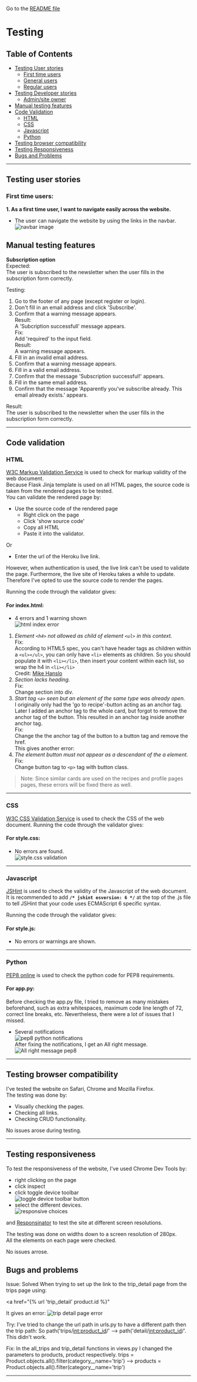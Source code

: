 Go to the [README file](https://github.com/chizzletaz/BakeAndBinge/blob/master/README.md)

# **Testing**
## Table of Contents
- [Testing User stories](#testing-user-stories)  
    * [First time users](#first-time-users)
    * [General users](#general-users)
    * [Regular users](#regular-users)
- [Testing Developer stories](#developer-stories)
    * [Admin/site owner](#adminsite-owner)
- [Manual testing features](#manual-testing-features)
- [Code Validation](#code-validation)  
    * [HTML](#html)
    * [CSS](#css)
    * [Javascript](#javascript)
    * [Python](#python)
- [Testing browser compatibility](#testing-browser-compatibility)  
- [Testing Responsiveness](#testing-responsiveness)  
- [Bugs and Problems](#bugs-and-problems)  
***

## Testing user stories
### First time users:
**1. As a first time user, I want to navigate easily across the website.**
- The user can navigate the website by using the links in the navbar.  
![navbar image](https://github.com/chizzletaz/BakeAndBinge/blob/master/README/images/navbar.png) 

## Manual testing features

**Subscription option**  
Expected:   
The user is subscribed to the newsletter when the user fills in the subscription form correctly.

Testing:
1. Go to the footer of any page (except register or login).
2. Don't fill in an email address and click 'Subscribe'.
3. Confirm that a warning message appears.  
   Result:  
        A 'Subcription successfull' message appears.  
   Fix:   
        Add 'required' to the input field.  
   Result:  
        A warning message appears.
4. Fill in an invalid email address.
5. Confirm that a warning message appears.
6. Fill in a valid email address.
7. Confirm that the message 'Subscription successful!' appears.
8. Fill in the same email address.
9. Confirm that the message 'Apparently you've subscribe already. This email already exists.' appears.

Result:  
The user is subscribed to the newsletter when the user fills in the subscription form correctly.

---
## Code validation
### HTML
[W3C Markup Validation Service](https://validator.w3.org/) is used to check for markup validity of the web document.  
Because Flask Jinja template is used on all HTML pages, the source code is taken from the rendered pages to be tested.  
You can validate the rendered page by:  
- Use the source code of the rendered page
    - Right click on the page
    - Click 'show source code'
    - Copy all HTML
    - Paste it into the validator. 

Or  
- Enter the url of the Heroku live link.

However, when authentication is used, the live link can't be used to validate the page.
Furthermore, the live site of Heroku takes a while to update.   
Therefore I've opted to use the source code to render the pages.

Running the code through the validator gives:  
#### For index.html:
- 4 errors and 1 warning shown  
![html index error](https://github.com/chizzletaz/BakeAndBinge/blob/master/README/images/validation/html-index.png)
1. *Element `<h4>` not allowed as child of element `<ul>` in this context.*  
Fix:  
According to HTML5 spec, you can't have header tags as children within a `<ul></ul>`, you can only have `<li>` elements as children. So you should populate it with `<li></li>`, then insert your content within each list, so wrap the h4 in `<li></li>`  
Credit: [Mike Hanslo](https://stackoverflow.com/questions/29079953/element-h4-not-allowed-as-child-of-element-ul-in-this-context)
2. *Section lacks heading.*   
Fix:  
Change section into div.
3. *Start tag `<a>` seen but an element of the same type was already open.*  
I originally only had the 'go to recipe'-button acting as an anchor tag. Later I added an anchor tag to the whole card, but forgot to remove the anchor tag of the button. This resulted in an anchor tag inside another anchor tag.   
Fix:  
Change the the anchor tag of the button to a button tag and remove the href.  
This gives another error:  
4. *The element button must not appear as a descendant of the a element.*    
Fix:  
Change button tag to `<p>` tag with button class.
> Note: Since similar cards are used on the recipes and profile pages pages, these errors will be fixed there as well.

---
### CSS  
[W3C CSS Validation Service](https://jigsaw.w3.org/css-validator/) is used to check the CSS of the web document.
Running the code through the validator gives:
#### For style.css:
- No errors are found.  
![style.css validation](https://github.com/chizzletaz/BakeAndBinge/blob/master/README/images/validation/css-style.png)

---
### Javascript  
[JSHint](https://jshint.com/) is used to check the validity of the Javascript of the web document.  
It is recommended to add **```/* jshint esversion: 6 */```** at the top of the .js file to tell JSHint that your code uses ECMAScript 6 specific syntax.  

Running the code through the validator gives:
#### For style.js:
- No errors or warnings are shown. 
---
### Python  
[PEP8 online](http://pep8online.com/) is used to check the python code for PEP8 requirements.
#### For app.py:
Before checking the app.py file, I tried to remove as many mistakes beforehand, such as extra whitespaces, maximum
code line length of 72, correct line breaks, etc. Nevertheless, there were a lot of issues that I missed.  
- Several notifications  
![pep8 python notifications](https://github.com/chizzletaz/BakeAndBinge/blob/master/README/images/validation/python-pep8.png)  
After fixing the notifications, I get an All right message.
![All right message pep8](https://github.com/chizzletaz/BakeAndBinge/blob/master/README/images/validation/python-pep8-after.png)

---
## Testing browser compatibility
I've tested the website on Safari, Chrome and Mozilla Firefox.  
The testing was done by:

- Visually checking the pages.
- Checking all links.
- Checking CRUD functionality.

No issues arose during testing.  

---
## Testing responsiveness
To test the responsiveness of the  website, I've used Chrome Dev Tools by:
- right clicking on the page
- click inspect 
- click toggle device toolbar  
![toggle device toolbar button](https://github.com/chizzletaz/BakeAndBinge/blob/master/README/images/toggle-device-toolbar.png)  
- select the different devices.  
![responsive choices](https://github.com/chizzletaz/BakeAndBinge/blob/master/README/images/responsive.png)

and [Responsinator](https://www.responsinator.com/) to test the site at different screen resolutions.   

The testing was done on widths down to a screen resolution of 280px.  
All the elements on each page were checked.  

No issues arrose.

## Bugs and problems
Issue: Solved
When trying to set up the link to the trip_detail page from the trips page using:

<a href="{% url 'trip_detail' product.id %}" 

It gives an error:
![trip detail page error](https://github.com/chizzletaz/MilestoneProject4/blob/master/README/images/T-trip-detail.png)

Try:
I've tried to change the url path in urls.py to have a different path then the trip path:
So path('trips/<int:product_id>/' --> path('detail/<int:product_id>/'.
This didn't work.

Fix:
In the all_trips and trip_detail functions in views.py I changed the parameters to products, product respectively.
trips = Product.objects.all().filter(category__name='trip') --> products = Product.objects.all().filter(category__name='trip')

---

  